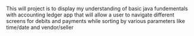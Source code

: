 This will project is to display my understanding of basic java fundementals with accounting ledger app that will allow a user to navigate different screens for debits and payments while sorting by various parameters like time/date and vendor/seller 
